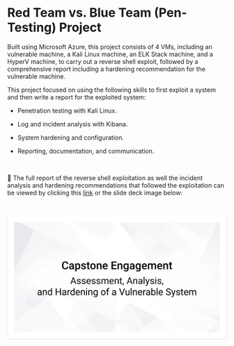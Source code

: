 # Red Team vs. Blue Team (Pen-Testing) Project

Built using Microsoft Azure, this project consists of 4 VMs, including an vulnerable machine, a Kali Linux machine, an ELK Stack machine, and a HyperV machine, to carry out a reverse shell exploit, followed by a comprehensive report including a hardening recommendation for the vulnerable machine.

This project focused on using the following skills to first exploit a system and then write a report for the exploited system:

- Penetration testing with Kali Linux.

- Log and incident analysis with Kibana.

- System hardening and configuration.

- Reporting, documentation, and communication.


<br />

🔗 The full report of the reverse shell exploitation as well the incident analysis and hardening recommendations that followed the exploitation can be viewed by clicking this [link](https://github.com/juliannatetreault/RedTeam-vs-BlueTeam-Project/blob/main/Presentation/capstone_engagement_presentation.pdf) or the slide deck image below:

<br />

[![Red Team vs. Blue Team Slide Deck - Image of First Slide](https://github.com/juliannatetreault/RedTeam-vs-BlueTeam-Project/blob/main/Images/capstone_engagment_image.png)](https://github.com/juliannatetreault/RedTeam-vs-BlueTeam-Project/blob/main/Presentation/capstone_engagement_presentation.pdf)
